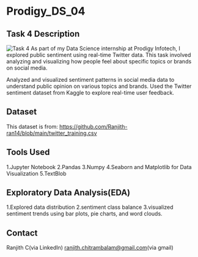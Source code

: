 # Prodigy_DS_04
## Task 4 Description
![Task 4](task4_question.PNG.png)
As part of my Data Science internship at Prodigy Infotech, I explored public sentiment using real-time Twitter data. This task involved analyzing and visualizing how people feel about specific topics or brands on social media.

Analyzed and visualized sentiment patterns in social media data to understand public opinion on various topics and brands. Used the Twitter sentiment dataset from Kaggle to explore real-time user feedback.
## Dataset
This dataset is from: https://github.com/Ranjith-ran14/blob/main/twitter_training.csv
## Tools Used
1.Jupyter Notebook
2.Pandas
3.Numpy
4.Seaborn and Matplotlib for Data Visualization
5.TextBlob
## Exploratory Data Analysis(EDA)
1.Explored data distribution
2.sentiment class balance
3.visualized sentiment trends using bar plots, pie charts, and word clouds.
## Contact
Ranjith C(via LinkedIn) ranjith.chitrambalam@gmail.com(via gmail)
